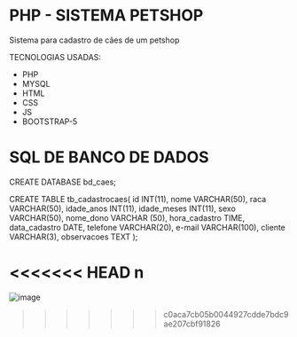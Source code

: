 # PHP - SISTEMA PETSHOP
Sistema para cadastro de cães de um petshop

TECNOLOGIAS USADAS:
* PHP
* MYSQL
* HTML
* CSS
* JS
* BOOTSTRAP-5

# SQL DE BANCO DE DADOS

CREATE DATABASE bd_caes;


CREATE TABLE tb_cadastrocaes(
    id INT(11),
    nome VARCHAR(50),
    raca VARCHAR(50),
    idade_anos INT(11),
    idade_meses INT(11),
    sexo VARCHAR(50),
    nome_dono VARCHAR (50),
    hora_cadastro TIME,
    data_cadastro DATE,
    telefone VARCHAR(20),
    e-mail VARCHAR(100),
    cliente VARCHAR(3),
    observacoes TEXT
);

<<<<<<< HEAD
n
=======



![image](https://user-images.githubusercontent.com/73621857/119424867-ad39b780-bcdc-11eb-9d6a-7744f4e13a7a.png)





>>>>>>> c0aca7cb05b0044927cdde7bdc9ae207cbf91826
